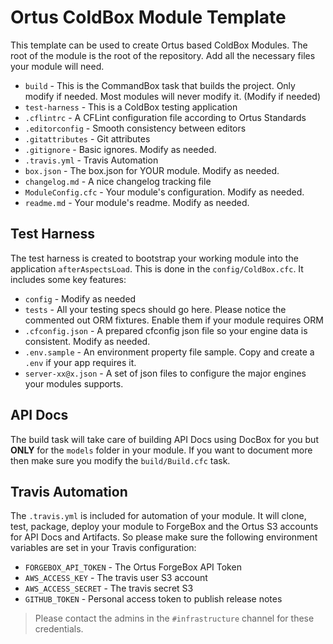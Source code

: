 # Ortus ColdBox Module Template

This template can be used to create Ortus based ColdBox Modules.  The root of the module is the root of the repository. Add all the necessary files your module will need.

* `build` - This is the CommandBox task that builds the project.  Only modify if needed.  Most modules will never modify it. (Modify if needed)
* `test-harness` - This is a ColdBox testing application
* `.cflintrc` - A CFLint configuration file according to Ortus Standards
* `.editorconfig` - Smooth consistency between editors
* `.gitattributes` - Git attributes
* `.gitignore` - Basic ignores. Modify as needed.
* `.travis.yml` - Travis Automation
* `box.json` - The box.json for YOUR module.  Modify as needed.
* `changelog.md` - A nice changelog tracking file
* `ModuleConfig.cfc` - Your module's configuration. Modify as needed.
* `readme.md` - Your module's readme. Modify as needed.

## Test Harness

The test harness is created to bootstrap your working module into the application `afterAspectsLoad`.  This is done in the `config/ColdBox.cfc`.  It includes some key features:

* `config` - Modify as needed
* `tests` - All your testing specs should go here.  Please notice the commented out ORM fixtures.  Enable them if your module requires ORM
* `.cfconfig.json` - A prepared cfconfig json file so your engine data is consistent.  Modify as needed.
* `.env.sample` - An environment property file sample.  Copy and create a `.env` if your app requires it.
* `server-xx@x.json` - A set of json files to configure the major engines your modules supports.

## API Docs

The build task will take care of building API Docs using DocBox for you but **ONLY** for the `models` folder in your module.  If you want to document more then make sure you modify the `build/Build.cfc` task.

## Travis Automation

The `.travis.yml` is included for automation of your module.  It will clone, test, package, deploy your module to ForgeBox and the Ortus S3 accounts for API Docs and Artifacts.  So please make sure the following environment variables are set in your Travis configuration:

- `FORGEBOX_API_TOKEN` - The Ortus ForgeBox API Token
- `AWS_ACCESS_KEY` - The travis user S3 account
- `AWS_ACCESS_SECRET` - The travis secret S3
- `GITHUB_TOKEN` - Personal access token to publish release notes

> Please contact the admins in the `#infrastructure` channel for these credentials.